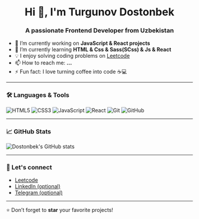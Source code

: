 <h1 align="center">Hi 👋, I'm Turgunov Dostonbek</h1>
<h3 align="center">A passionate Frontend Developer from Uzbekistan</h3>

- 🔭 I’m currently working on **JavaScript & React projects**
- 🌱 I’m currently learning **HTML & Css & Sass(SCss) & Js & React**
- 💡 I enjoy solving coding problems on [Leetcode](https://leetcode.com/TurgunovDostonbek/)
- 📫 How to reach me: **...**
- ⚡ Fun fact: I love turning coffee into code ☕️💻

---

### 🛠️ Languages & Tools

<p align="left">
  <img src="https://img.shields.io/badge/HTML5-E34F26?style=for-the-badge&logo=html5&logoColor=white" alt="HTML5"/>
  <img src="https://img.shields.io/badge/CSS3-1572B6?style=for-the-badge&logo=css3&logoColor=white" alt="CSS3"/>
  <img src="https://img.shields.io/badge/JavaScript-F7DF1E?style=for-the-badge&logo=javascript&logoColor=black" alt="JavaScript"/>
  <img src="https://img.shields.io/badge/React-20232A?style=for-the-badge&logo=react&logoColor=61DAFB" alt="React"/>
  <img src="https://img.shields.io/badge/Git-F05032?style=for-the-badge&logo=git&logoColor=white" alt="Git"/>
  <img src="https://img.shields.io/badge/GitHub-181717?style=for-the-badge&logo=github&logoColor=white" alt="GitHub"/>
</p>

---

### 📈 GitHub Stats

<p align="left">
  <img src="https://github-readme-stats.vercel.app/api?username=TurgunovDostonbek&show_icons=true&theme=github_dark" alt="Dostonbek's GitHub stats"/>
</p>

---

### 🔗 Let's connect

- [Leetcode](https://leetcode.com/TurgunovDostonbek/)
- [LinkedIn (optional)]([https://linkedin.com/in/your-link](https://www.linkedin.com/feed/))
- [Telegram (optional)](@Tme0813)

---

⭐️ Don’t forget to **star** your favorite projects!
